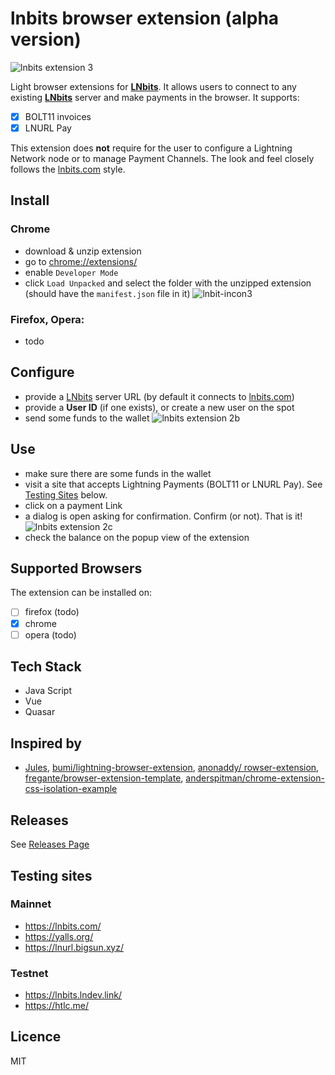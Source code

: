 # lnbits browser extension (alpha version)
![lnbits extension 3](https://user-images.githubusercontent.com/2951406/120298961-3485bd00-c2d3-11eb-941a-b6bee5e54e6f.png)

Light browser extensions for **[LNbits](https://lnbits.org/)**. It allows users to connect to any existing **[LNbits](https://lnbits.org/)** server and make payments in the browser. It supports:
  - [x] BOLT11 invoices
  - [x] LNURL Pay

This extension does **not** require for the user to configure a Lightning Network node or to manage Payment Channels. 
The look and feel closely follows the [lnbits.com](https://lnbits.com/) style.

## Install
### Chrome
  - download & unzip extension
  - go to [chrome://extensions/](chrome://extensions/)
  - enable `Developer Mode`
  - click `Load Unpacked` and select the folder with the unzipped extension (should have the `manifest.json` file in it)
![lnbit-incon3](https://user-images.githubusercontent.com/2951406/120470057-c7922600-c3ab-11eb-963c-e04985563471.png)

### Firefox, Opera: 
  - todo

## Configure
 - provide a [LNbits](https://lnbits.org/) server URL (by default it connects to [lnbits.com](https://lnbits.com/))
 - provide a **User ID** (if one exists), or create a new user on the spot
 - send some funds to the wallet
![lnbits extension 2b](https://user-images.githubusercontent.com/2951406/120313384-8d108680-c2e2-11eb-8cb9-d23abe4bc56c.png)

## Use
 - make sure there are some funds in the wallet
 - visit a site that accepts Lightning Payments (BOLT11 or LNURL Pay). See [Testing Sites](https://github.com/bitcoincoretech/lnbits-link/blob/main/README.md#testing-sites) below.
 - click on a payment Link
 - a dialog is open asking for confirmation. Confirm (or not). That is it!
![lnbits extension 2c](https://user-images.githubusercontent.com/2951406/120315846-715aaf80-c2e5-11eb-9163-0a7bf3667556.png)
 - check the balance on the popup view of the extension

## Supported Browsers
The extension can be installed on:
 - [ ] firefox (todo)
 - [x] chrome
 - [ ] opera (todo)

## Tech Stack
 - Java Script
 - Vue
 - Quasar

## Inspired by
 - [Jules](https://github.com/joule-labs/joule-extension), [bumi/lightning-browser-extension](https://github.com/bumi/lightning-browser-extension), [anonaddy/
rowser-extension](https://github.com/anonaddy/browser-extension), [fregante/browser-extension-template](https://github.com/fregante/browser-extension-template), [anderspitman/chrome-extension-css-isolation-example](https://github.com/anderspitman/chrome-extension-css-isolation-example)

## Releases
See [Releases Page](https://github.com/bitcoincoretech/lnbits-link/releases)

## Testing sites
### Mainnet
 - https://lnbits.com/
 - https://yalls.org/ 
 - https://lnurl.bigsun.xyz/
### Testnet
 - https://lnbits.lndev.link/
 - https://htlc.me/


## Licence
MIT
